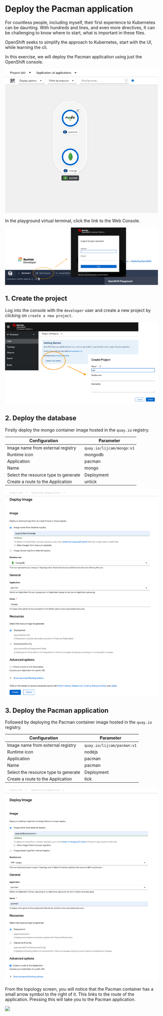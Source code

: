 # Deploy the Pacman application

For countless people, including myself, their first experience to Kubernetes can be daunting. With hundreds and lines, and even more directives, It can be challenging to know where to start, what is important in these files. 

OpenShift seeks to simplify the approach to Kubernetes, start with the UI, while learning the cli. 

In this exercise, we will deploy the Pacman application using just the OpenShift console.

![](static/topology.png)


In the playground virtual terminal, click the link to the Web Console.

![](static/login.png)

## 1. Create the project

Log into the console with the `developer` user and create a new project by clicking on `create a new project`.

![](static/create-new-project.png)


## 2. Deploy the database

Firstly deploy the mongo container image hosted in the `quay.io` registry.

| Configuration                        | Parameter                 |
|--------------------------------------|---------------------------|
| Image name from external registry    | `quay.io/lijcam/mongo:v1` |
| Runtime icon                         | mongodb                   |
| Application                          | pacman                    |
| Name                                 | mongo                     |
| Select the resource type to generate | Deployment                |
| Create a route to the Application    | untick                    |

![](static/deploy-mongo.png)


## 3. Deploy the Pacman application

Followed by deploying the Pacman container image hosted in the `quay.io` registry.

| Configuration                        | Parameter                  |
|--------------------------------------|----------------------------|
| Image name from external registry    | `quay.io/lijcam/pacman:v1` |
| Runtime icon                         | nodejs                     |
| Application                          | pacman                     |
| Name                                 | pacman                     |
| Select the resource type to generate | Deployment                 |
| Create a route to the Application    | tick                       |

![](static/deploy-pacman.png)

From the topology screen, you will notice that the Pacman container has a small arrow symbol to the right of it. This links to the route of the application. Pressing this will take you to the Pacman application.

![](static/link-to-route.png)
